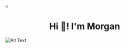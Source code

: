 
 
<<h1 align="center">Hi 👋! I'm Morgan</h1>



![Alt Text](https://media.giphy.com/media/kcBsIO0spJCuwwR9Se/giphy.gif)  

